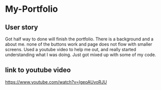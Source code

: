 # My-Portfolio
## User story
Got half way to done will finish the portfolio. There is a background and a about me. none of the buttons work and page does not flow with smaller screens.
Used a youtube video to help me out, and really started understanding what I was doing. Just got mixed up with some of my code.
## link to youtube video
https://www.youtube.com/watch?v=lgeoAUvoRJU